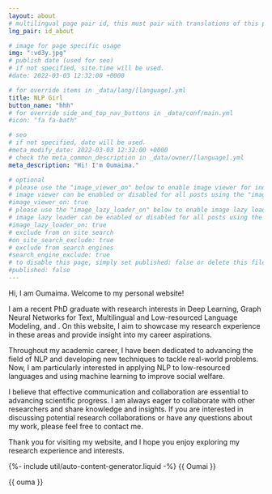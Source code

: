 ```yaml
---
layout: about
# multilingual page pair id, this must pair with translations of this page. (This name must be unique)
lng_pair: id_about

# image for page specific usage
img: ":vd3y.jpg"
# publish date (used for seo)
# if not specified, site.time will be used.
#date: 2022-03-03 12:32:00 +0000

# for override items in _data/lang/[language].yml
title: NLP Girl
button_name: "hhh"
# for override side_and_top_nav_buttons in _data/conf/main.yml
#icon: "fa fa-bath"

# seo
# if not specified, date will be used.
#meta_modify_date: 2022-03-03 12:32:00 +0000
# check the meta_common_description in _data/owner/[language].yml
meta_description: "Hi! I'm Oumaima."

# optional
# please use the "image_viewer_on" below to enable image viewer for individual pages or posts (_posts/ or [language]/_posts folders).
# image viewer can be enabled or disabled for all posts using the "image_viewer_posts: true" setting in _data/conf/main.yml.
#image_viewer_on: true
# please use the "image_lazy_loader_on" below to enable image lazy loader for individual pages or posts (_posts/ or [language]/_posts folders).
# image lazy loader can be enabled or disabled for all posts using the "image_lazy_loader_posts: true" setting in _data/conf/main.yml.
#image_lazy_loader_on: true
# exclude from on site search
#on_site_search_exclude: true
# exclude from search engines
#search_engine_exclude: true
# to disable this page, simply set published: false or delete this file
#published: false
---
```

Hi, I am Oumaima. Welcome to my personal website!

I am a recent PhD graduate with research interests in Deep Learning, Graph Neural Networks for Text, Multilingual and Low-resourced Language Modeling, and . On this website, I aim to showcase my research experience in these areas and provide insight into my career aspirations.

Throughout my academic career, I have been dedicated to advancing the field of NLP and developing new techniques to tackle real-world problems. Now, I am particularly interested in applying NLP to low-resourced languages and using machine learning to improve social welfare.

I believe that effective communication and collaboration are essential to advancing scientific progress. I am always eager to collaborate with other researchers and share knowledge and insights. If you are interested in discussing potential research collaborations or have any questions about my work, please feel free to contact me.

Thank you for visiting my website, and I hope you enjoy exploring my research experience and interests.

{%- include util/auto-content-generator.liquid -%}
{{ Oumai }}

{{ ouma }}

